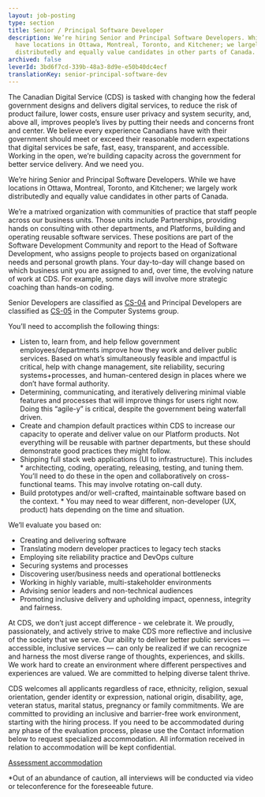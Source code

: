 ```yaml
---
layout: job-posting
type: section
title: Senior / Principal Software Developer
description: We’re hiring Senior and Principal Software Developers. While we
  have locations in Ottawa, Montreal, Toronto, and Kitchener; we largely work
  distributedly and equally value candidates in other parts of Canada.
archived: false
leverId: 3bd6f7cd-339b-48a3-8d9e-e50b40dc4ecf
translationKey: senior-principal-software-dev
---
```

The Canadian Digital Service (CDS) is tasked with changing how the federal government designs and delivers digital services, to reduce the risk of product failure, lower costs, ensure user privacy and system security, and, above all, improves people’s lives by putting their needs and concerns front and center. We believe every experience Canadians have with their government should meet or exceed their reasonable modern expectations that digital services be safe, fast, easy, transparent, and accessible. Working in the open, we’re building capacity across the government for better service delivery. And we need you.

We’re hiring Senior and Principal Software Developers. While we have locations in Ottawa, Montreal, Toronto, and Kitchener; we largely work distributedly and equally value candidates in other parts of Canada.

We’re a matrixed organization with communities of practice that staff people across our business units. Those units include Partnerships, providing hands on consulting with other departments, and Platforms, building and operating reusable software services. These positions are part of the Software Development Community and report to the Head of Software Development, who assigns people to projects based on organizational needs and personal growth plans. Your day-to-day will change based on which business unit you are assigned to and, over time, the evolving nature of work at CDS. For example, some days will involve more strategic coaching than hands-on coding.

Senior Developers are classified as [CS-04](https://www.tbs-sct.gc.ca/agreements-conventions/view-visualiser-eng.aspx?id=1#toc12259212260/) and Principal Developers are classified as [CS-05](https://www.tbs-sct.gc.ca/agreements-conventions/view-visualiser-eng.aspx?id=1#toc12259212260/) in the Computer Systems group.

You’ll need to accomplish the following things:

* Listen to, learn from, and help fellow government employees/departments improve how they work and deliver public services. Based on what’s simultaneously feasible and impactful is critical, help with change management, site reliability, securing systems+processes, and human-centered design in places where we don’t have formal authority.
* Determining, communicating, and iteratively delivering minimal viable features and processes that will improve things for users right now. Doing this “agile-y” is critical, despite the government being waterfall driven.
* Create and champion default practices within CDS to increase our capacity to operate and deliver value on our Platform products. Not everything will be reusable with partner departments, but these should demonstrate good practices they might follow.
* Shipping full stack web applications (UI to infrastructure). This includes * architecting, coding, operating, releasing, testing, and tuning them. You’ll need to do these in the open and collaboratively on cross-functional teams. This may involve rotating on-call duty.
* Build prototypes and/or well-crafted, maintainable software based on the context. * You may need to wear different, non-developer (UX, product) hats depending on the time and situation.

We’ll evaluate you based on:

* Creating and delivering software
* Translating modern developer practices to legacy tech stacks
* Employing site reliability practice and DevOps culture
* Securing systems and processes
* Discovering user/business needs and operational bottlenecks
* Working in highly variable, multi-stakeholder environments
* Advising senior leaders and non-technical audiences
* Promoting inclusive delivery and upholding impact, openness, integrity and fairness.


At CDS, we don’t just accept difference - we celebrate it. We proudly, passionately, and actively strive to make CDS more reflective and inclusive of the society that we serve. Our ability to deliver better public services — accessible, inclusive services — can only be realized if we can recognize and harness the most diverse range of thoughts, experiences, and skills. We work hard to create an environment where different perspectives and experiences are valued. We are committed to helping diverse talent thrive.

CDS welcomes all applicants regardless of race, ethnicity, religion, sexual orientation, gender identity or expression, national origin, disability, age, veteran status, marital status, pregnancy or family commitments. We are committed to providing an inclusive and barrier-free work environment, starting with the hiring process. If you need to be accommodated during any phase of the evaluation process, please use the Contact information below to request specialized accommodation. All information received in relation to accommodation will be kept confidential.

[Assessment accommodation](https://www.canada.ca/en/public-service-commission/services/assessment-accommodation-page.html)

*Out of an abundance of caution, all interviews will be conducted via video or teleconference for the foreseeable future.

